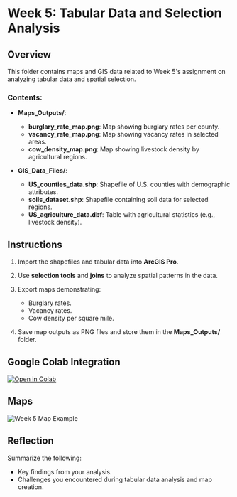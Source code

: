 # Week 5: Tabular Data and Selection Analysis

## Overview
This folder contains maps and GIS data related to Week 5's assignment on analyzing tabular data and spatial selection.

### Contents:
- **Maps_Outputs/**:
   - **burglary_rate_map.png**: Map showing burglary rates per county.
   - **vacancy_rate_map.png**: Map showing vacancy rates in selected areas.
   - **cow_density_map.png**: Map showing livestock density by agricultural regions.

- **GIS_Data_Files/**:
   - **US_counties_data.shp**: Shapefile of U.S. counties with demographic attributes.
   - **soils_dataset.shp**: Shapefile containing soil data for selected regions.
   - **US_agriculture_data.dbf**: Table with agricultural statistics (e.g., livestock density).

## Instructions
1. Import the shapefiles and tabular data into **ArcGIS Pro**.
2. Use **selection tools** and **joins** to analyze spatial patterns in the data.
3. Export maps demonstrating:
   - Burglary rates.
   - Vacancy rates.
   - Cow density per square mile.

4. Save map outputs as PNG files and store them in the **Maps_Outputs/** folder.

## Google Colab Integration

[![Open in Colab](https://colab.research.google.com/assets/colab-badge.svg)](https://colab.research.google.com/drive/12Vr-dh0Fp1qa6gq7PQCwU-ywGX183p8j)

## Maps
![Week 5 Map Example](https://drive.google.com/uc?export=view&id=1urG_eDz05O32aqZiqNT66Bi2394Wxxby)


## Reflection
Summarize the following:
- Key findings from your analysis.
- Challenges you encountered during tabular data analysis and map creation.

